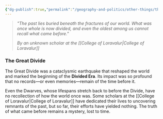 ```yaml
---
{"dg-publish":true,"permalink":"/geography-and-politics/other-things/the-great-divide/"}
---
```


> _"The past lies buried beneath the fractures of our world. What was once whole is now divided, and even the oldest among us cannot recall what came before."_
> 
> _By an unknown scholar at the [[College of Loravalur\|College of Loravalur]]_

### The Great Divide

The Great Divide was a cataclysmic earthquake that reshaped the world and marked the beginning of the **Divided Era**. Its impact was so profound that no records—or even memories—remain of the time before it.

Even the Dwarves, whose lifespans stretch back to before the Divide, have no recollection of how the world once was. Some scholars at the [[College of Loravalur\|College of Loravalur]] have dedicated their lives to uncovering remnants of the past, but so far, their efforts have yielded nothing. The truth of what came before remains a mystery, lost to time.
